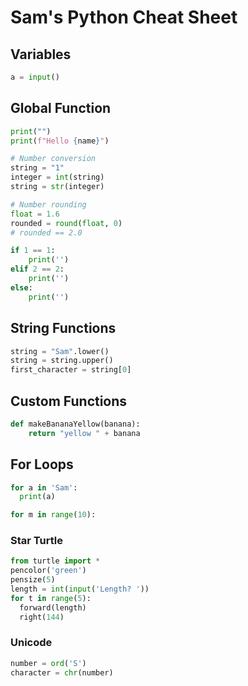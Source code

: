 # Sam's Python Cheat Sheet

## Variables
```python
a = input()
```

## Global Function
```python
print("")
print(f"Hello {name}")

# Number conversion
string = "1"
integer = int(string)
string = str(integer)

# Number rounding
float = 1.6
rounded = round(float, 0)
# rounded == 2.0

if 1 == 1:
    print('')
elif 2 == 2:
    print('')
else:
    print('')
```

## String Functions
```python
string = "Sam".lower()
string = string.upper()
first_character = string[0]
```

## Custom Functions
```python
def makeBananaYellow(banana):
    return "yellow " + banana
```

## For Loops
```python
for a in 'Sam':
  print(a)
```

```python
for m in range(10):

```

### Star Turtle
```python
from turtle import *
pencolor('green')
pensize(5)
length = int(input('Length? '))
for t in range(5):
  forward(length)
  right(144)
```

### Unicode
```python
number = ord('S')
character = chr(number)
```
